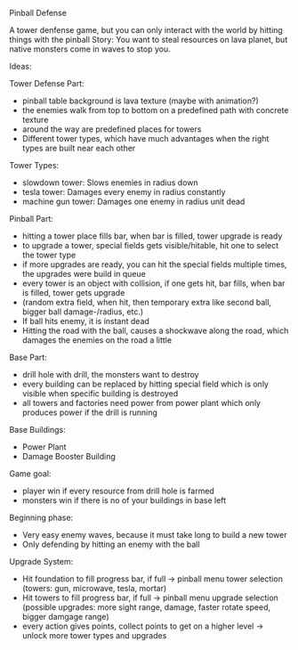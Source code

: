 Pinball Defense

A tower denfense game, but you can only interact with the world by hitting things with the pinball
Story: You want to steal resources on lava planet, but native monsters come in waves to stop you.

Ideas:

Tower Defense Part:

- pinball table background is lava texture (maybe with animation?)
- the enemies walk from top to bottom on a predefined path with concrete texture
- around the way are predefined places for towers
- Different tower types, which have much advantages when the right types are built near each other

Tower Types:

- slowdown tower: Slows enemies in radius down
- tesla tower: Damages every enemy in radius constantly
- machine gun tower: Damages one enemy in radius unit dead

Pinball Part:

- hitting a tower place fills bar, when bar is filled, tower upgrade is ready
- to upgrade a tower, special fields gets visible/hitable, hit one to select the tower type
- if more upgrades are ready, you can hit the special fields multiple times, the upgrades were build in queue
- every tower is an object with collision, if one gets hit, bar fills, when bar is filled, tower gets upgrade
- (random extra field, when hit, then temporary extra like second ball, bigger ball damage-/radius, etc.)
- If ball hits enemy, it is instant dead
- Hitting the road with the ball, causes a shockwave along the road, which damages the enemies on the road a little

Base Part:

- drill hole with drill, the monsters want to destroy
- every building can be replaced by hitting special field which is only visible when specific building is destroyed
- all towers and factories need power from power plant which only produces power if the drill is running

Base Buildings:

- Power Plant
- Damage Booster Building

Game goal:

- player win if every resource from drill hole is farmed
- monsters win if there is no of your buildings in base left

Beginning phase:

- Very easy enemy waves, because it must take long to build a new tower
- Only defending by hitting an enemy with the ball

Upgrade System:

- Hit foundation to fill progress bar, if full -> pinball menu tower selection (towers: gun, microwave, tesla, mortar)
- Hit towers to fill progress bar, if full -> pinball menu upgrade selection (possible upgrades: more sight range, damage, faster rotate speed, bigger damgage range)
- every action gives points, collect points to get on a higher level -> unlock more tower types and upgrades
